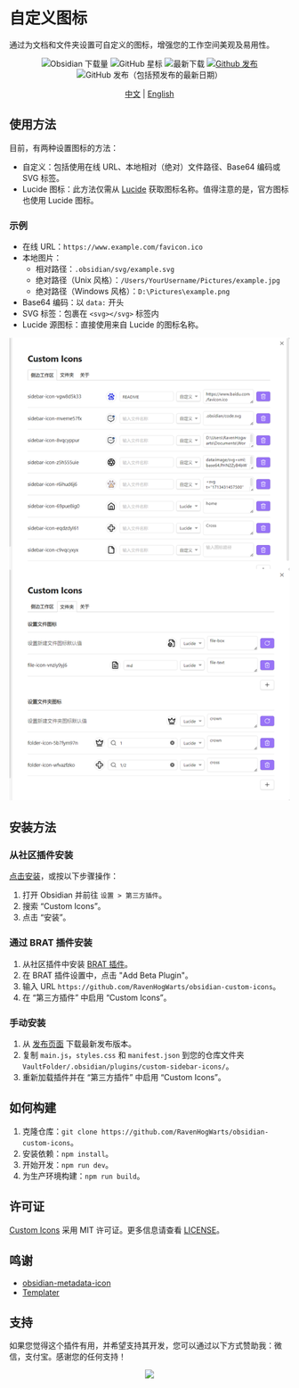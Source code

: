 # 自定义图标

通过为文档和文件夹设置可自定义的图标，增强您的工作空间美观及易用性。

<div align="center">

![Obsidian 下载量](https://img.shields.io/badge/dynamic/json?logo=obsidian&color=%23483699&label=downloads&query=%24%5B%22custom-sidebar-icons%22%5D.downloads&url=https%3A%2F%2Fraw.githubusercontent.com%2Fobsidianmd%2Fobsidian-releases%2Fmaster%2Fcommunity-plugin-stats.json)
![GitHub 星标](https://img.shields.io/github/stars/RavenHogWarts/obsidian-custom-icons?style=flat)
![最新下载](https://img.shields.io/github/downloads/RavenHogWarts/obsidian-custom-icons/latest/total?style=plastic)
[![Github 发布](https://img.shields.io/github/manifest-json/v/RavenHogWarts/obsidian-custom-icons?color=blue)](https://github.com/RavenHogWarts/obsidian-custom-icons/releases/latest)
![GitHub 发布（包括预发布的最新日期）](https://img.shields.io/github/v/release/RavenHogWarts/obsidian-custom-icons?include_prereleases&label=BRAT%20beta)

[中文](README_ZH.md) | [English](https://github.com/RavenHogWarts/obsidian-custom-icons/blob/master/README.md)

</div>

## 使用方法

目前，有两种设置图标的方法：
- 自定义：包括使用在线 URL、本地相对（绝对）文件路径、Base64 编码或 SVG 标签。
- Lucide 图标：此方法仅需从 [Lucide](https://lucide.dev/icons/) 获取图标名称。值得注意的是，官方图标也使用 Lucide 图标。

### 示例

- 在线 URL：`https://www.example.com/favicon.ico`
- 本地图片：
  - 相对路径：`.obsidian/svg/example.svg`
  - 绝对路径（Unix 风格）：`/Users/YourUsername/Pictures/example.jpg`
  - 绝对路径（Windows 风格）：`D:\Pictures\example.png`
- Base64 编码：以 `data:` 开头
- SVG 标签：包裹在 `<svg></svg>` 标签内
- Lucide 源图标：直接使用来自 Lucide 的图标名称。

![使用方法](attachment/Usage_CN.png)

## 安装方法

### 从社区插件安装

[点击安装](obsidian://show-plugin?id=custom-sidebar-icons)，或按以下步骤操作：

1. 打开 Obsidian 并前往 `设置 > 第三方插件`。
2. 搜索 “Custom Icons”。
3. 点击 “安装”。

### 通过 BRAT 插件安装

1. 从社区插件中安装 [BRAT 插件](obsidian://show-plugin?id=obsidian42-brat)。
2. 在 BRAT 插件设置中，点击 "Add Beta Plugin"。
3. 输入 URL `https://github.com/RavenHogWarts/obsidian-custom-icons`。
4. 在 “第三方插件” 中启用 “Custom Icons”。

### 手动安装

1. 从 [发布页面](https://github.com/RavenHogWarts/obsidian-custom-icons/releases/latest) 下载最新发布版本。
2. 复制 `main.js`，`styles.css` 和 `manifest.json` 到您的仓库文件夹 `VaultFolder/.obsidian/plugins/custom-sidebar-icons/`。
3. 重新加载插件并在 “第三方插件” 中启用 “Custom Icons”。

## 如何构建

1. 克隆仓库：`git clone https://github.com/RavenHogWarts/obsidian-custom-icons`。
2. 安装依赖：`npm install`。
3. 开始开发：`npm run dev`。
4. 为生产环境构建：`npm run build`。

## 许可证

[Custom Icons](https://github.com/RavenHogWarts/obsidian-custom-icons) 采用 MIT 许可证。更多信息请查看 [LICENSE](https://github.com/RavenHogWarts/obsidian-custom-icons/blob/master/LICENSE)。

## 鸣谢

- [obsidian-metadata-icon](https://github.com/Benature/obsidian-metadata-icon)
- [Templater](https://github.com/SilentVoid13/Templater)

## 支持

如果您觉得这个插件有用，并希望支持其开发，您可以通过以下方式赞助我：微信，支付宝。感谢您的任何支持！

<p align="center">
<img src="https://s2.loli.net/2024/05/06/lWBj3ObszUXSV2f.png" width="500px">
</p>